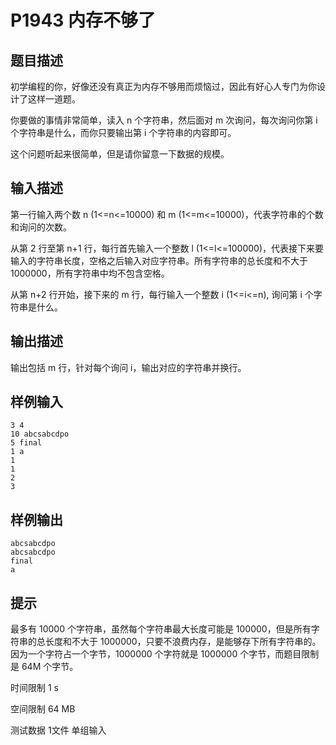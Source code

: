 # P1943 内存不够了

## 题目描述
初学编程的你，好像还没有真正为内存不够用而烦恼过，因此有好心人专门为你设计了这样一道题。

你要做的事情非常简单，读入 n 个字符串，然后面对 m 次询问，每次询问你第 i 个字符串是什么，而你只要输出第 i 个字符串的内容即可。

这个问题听起来很简单，但是请你留意一下数据的规模。

## 输入描述
第一行输入两个数 n (1<=n<=10000) 和 m (1<=m<=10000)，代表字符串的个数和询问的次数。

从第 2 行至第 n+1 行，每行首先输入一个整数 l (1<=l<=100000)，代表接下来要输入的字符串长度，空格之后输入对应字符串。所有字符串的总长度和不大于 1000000，所有字符串中均不包含空格。

从第 n+2 行开始，接下来的 m 行，每行输入一个整数 i (1<=i<=n), 询问第 i 个字符串是什么。

## 输出描述
输出包括 m 行，针对每个询问 i，输出对应的字符串并换行。

## 样例输入

```
3 4
10 abcsabcdpo
5 final
1 a
1
1
2
3
```

## 样例输出

```
abcsabcdpo
abcsabcdpo
final
a
```

## 提示
最多有 10000 个字符串，虽然每个字符串最大长度可能是 100000，但是所有字符串的总长度和不大于 1000000，只要不浪费内存，是能够存下所有字符串的。因为一个字符占一个字节，1000000 个字符就是 1000000 个字节，而题目限制是 64M 个字节。

时间限制  1 s

空间限制  64 MB

测试数据  1文件 单组输入
